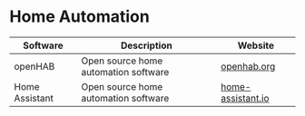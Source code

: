 # Home Automation

| Software       | Description                          | Website                                            |
| -------------- | ------------------------------------ | -------------------------------------------------- |
| openHAB        | Open source home automation software | [openhab.org](https://www.openhab.org)             |
| Home Assistant | Open source home automation software | [home-assistant.io](https://www.home-assistant.io) |